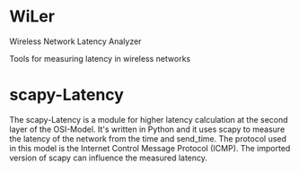# WiLer
Wireless Network Latency Analyzer

Tools for measuring latency in wireless networks

# scapy-Latency
The scapy-Latency is a module for higher latency calculation at the second layer of the OSI-Model. It's written in Python and it uses scapy to measure the latency of the network from the time and send_time. The protocol used in this model is the Internet Control Message Protocol (ICMP). The imported version of scapy can influence the measured latency.
